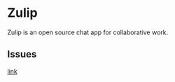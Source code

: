# Zulip

Zulip is an open source chat app for collaborative work.

## Issues

[link](https://github.com/zulip/zulip/pull/24187)
